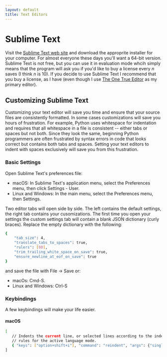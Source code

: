 ```yaml
---
layout: default
title: Text Editors
---
```


# Sublime Text

Visit the [Sublime Text web site](http://www.sublimetext.com/) and download the approprite installer for your computer. For almost everyone these days you'll want a 64-bit version. Sublime Text is not free, but you can use it in evaluation mode whcih simply means that the program will ask you if you'd like to buy a license every *n* saves (I think *n* is 10). If you decide to use Sublime Text I recommend that you buy a license, as I have (even though I use [The One True Editor](http://www.gnu.org/software/emacs/) as my primary editor).


## Customizing Sublime Text

Customizing your text editor will save you time and ensure that your source files are consistently formatted. In some cases customizations will save you hours of frustration. For example, Python uses whitespace for indentation and requires that all whitespace in a file is consistent -- either tabs or spaces but not both. Since they look the same, beginning Python programmers are often frustrated by syntax errors in code that looks correct but contains both tabs and spaces. Setting your text editors to indent with spaces exclusively will save you from this frustration.

### Basic Settings

Open Sublime Text's preferences file:
- macOS: In Sublime Text's application menu, select the Preferences menu, then click Settings - User.
- Linux and Windows: In the main menu, select the Preferences menu, then Settings.

Two editor tabs will open side by side. The left contains the default settings, the right tab contains your cusomizations. The first time you open your settings the custom settings tab will contain a blank JSON dictionary (curly braces). Replace the empty dictionary with the following:

```sh
{
    "tab_size": 4,
    "translate_tabs_to_spaces": true,
    "rulers": [80],
    "trim_trailing_white_space_on_save": true,
    "ensure_newline_at_eof_on_save": true
}
```

and save the file with File -> Save or:
- macOs: Cmd-S.
- Linux and Windows: Ctrl-S

### Keybindings

A few keybindings will make your life easier.

#### macOS

```sh
[
   // Indents the current line, or selected lines according to the indentation
   // rules for the active language mode.
   { "keys": ["option+shift+i"], "command": "reindent", "args": {"single_line": true}}
]
```
